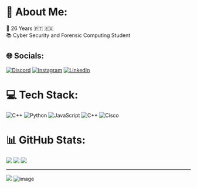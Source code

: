# 💫 About Me:
🎂 26 Years 🇵🇹 🇪🇦<br>📚 Cyber Security and Forensic Computing Student


## 🌐 Socials:
[![Discord](https://img.shields.io/badge/Discord-%237289DA.svg?logo=discord&logoColor=white)](https://discord.gg/j4y.9) [![Instagram](https://img.shields.io/badge/Instagram-%23E4405F.svg?logo=Instagram&logoColor=white)](https://instagram.com/_.joaof_swty_9._) [![LinkedIn](https://img.shields.io/badge/LinkedIn-%230077B5.svg?logo=linkedin&logoColor=white)](https://linkedin.com/in/joaofilipesilvawty) 

# 💻 Tech Stack:
![C++](https://img.shields.io/badge/c++-%2300599C.svg?style=for-the-badge&logo=c%2B%2B&logoColor=white) ![Python](https://img.shields.io/badge/python-3670A0?style=for-the-badge&logo=python&logoColor=ffdd54) ![JavaScript](https://img.shields.io/badge/javascript-%23323330.svg?style=for-the-badge&logo=javascript&logoColor=%23F7DF1E) ![C++](https://img.shields.io/badge/c++-%2300599C.svg?style=for-the-badge&logo=c%2B%2B&logoColor=white) ![Cisco](https://img.shields.io/badge/cisco-%23049fd9.svg?style=for-the-badge&logo=cisco&logoColor=black)
# 📊 GitHub Stats:
![](https://github-readme-stats.vercel.app/api?username=joaofilipesilvawty&theme=midnight-purple&hide_border=false&include_all_commits=false&count_private=false)
![](https://github-readme-streak-stats.herokuapp.com/?user=joaofilipesilvawty&theme=midnight-purple&hide_border=false)
![](https://github-readme-stats.vercel.app/api/top-langs/?username=joaofilipesilvawty&theme=midnight-purple&hide_border=false&include_all_commits=false&count_private=false&layout=compact)

---
[![](https://visitcount.itsvg.in/api?id=joaofilipesilvawty&icon=2&color=11)](https://visitcount.itsvg.in)
![image](https://github.com/joaofilipesilvawty/joaofilipesilvawty/assets/71568908/0b3980cd-0a51-4d5c-83b0-42071f0f6b64)
